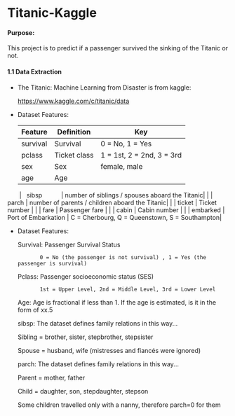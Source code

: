 # Titanic-Kaggle

#### Purpose:

This project is to predict if a passenger survived the sinking of the Titanic or not. 

#### 1.1 Data Extraction
    
   * The Titanic: Machine Learning from Disaster is from kaggle:
   
        https://www.kaggle.com/c/titanic/data
        
   * Dataset Features:
   
        |   Feature          | Definition           |   Key                         |
        | ----------------   |-------------         |-------------                  | 
        |   survival         |  Survival            |0 = No, 1 = Yes                |
        |   pclass           |  Ticket class        |1 = 1st, 2 = 2nd, 3 = 3rd      |
        |   sex              |  Sex                 | female, male                  |
        |   age              |  Age                 |                               |
        |   sibsp            |  number of siblings / spouses aboard the Titanic|    |
        |   parch            |  number of parents / children aboard the Titanic|    |
        |   ticket           |  Ticket number       |                               |
        |   fare             |  Passenger fare      |                               |
        |   cabin            |  Cabin number        |                               |
        |   embarked         |  Port of Embarkation | C = Cherbourg, Q = Queenstown, S = Southampton|
        
   * Dataset Features:
   
        Survival: Passenger Survival Status
        
                0 = No (the passenger is not survival) , 1 = Yes (the passenger is survival)
        
        Pclass: Passenger socioeconomic status (SES)
               
                1st = Upper Level, 2nd = Middle Level, 3rd = Lower Level
                
        Age: Age is fractional if less than 1. If the age is estimated, is it in the form of xx.5

        sibsp: The dataset defines family relations in this way...
        
        Sibling = brother, sister, stepbrother, stepsister
        
        Spouse = husband, wife (mistresses and fiancés were ignored)

        parch: The dataset defines family relations in this way...
        
        Parent = mother, father
        
        Child = daughter, son, stepdaughter, stepson
        
        Some children travelled only with a nanny, therefore parch=0 for them
        
   
